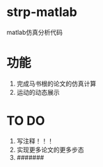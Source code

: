 # strp-matlab
matlab仿真分析代码

# 功能

1. 完成马书根的论文的仿真计算
2. 运动的动态展示

# TO DO

1. 写注释！！！
2. 实现更多论文的更多步态
3. #######
